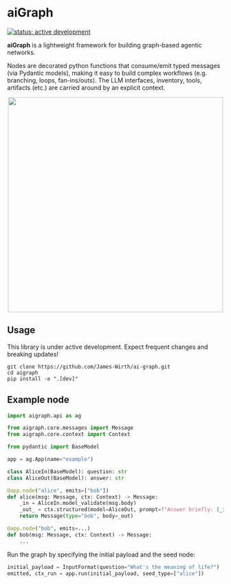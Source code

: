 # aiGraph

[![status: active development](https://img.shields.io/badge/status-active--development-orange)]()

**aiGraph** is a lightweight framework for building graph-based agentic networks.

Nodes are decorated python functions that consume/emit typed messages (via Pydantic models), making it easy to build complex workflows (e.g. branching, loops, fan-ins/outs). The LLM interfaces, inventory, tools, artifacts (etc.) are carried around by an explicit context.

<p align="center">
  <img src="https://github.com/user-attachments/assets/8dae2ebd-8742-44ec-858a-553067c6a6b8" width="500" />
</p>

## Usage

This library is under active development. 
Expect frequent changes and breaking updates!

```
git clone https://github.com/James-Wirth/ai-graph.git
cd aigraph
pip install -e ".[dev]"  
```

## Example node

```python
import aigraph.api as ag

from aigraph.core.messages import Message
from aigraph.core.context import Context

from pydantic import BaseModel

app = ag.App(name="example")

class AliceIn(BaseModel): question: str
class AliceOut(BaseModel): answer: str

@app.node("alice", emits=["bob"])
def alice(msg: Message, ctx: Context) -> Message:
    _in = AliceIn.model_validate(msg.body)
    _out_ = ctx.structured(model=AliceOut, prompt=f"Answer briefly: {_in.question}")
    return Message(type="bob", body=_out)

@app.node("bob", emits=...)
def bob(msg: Message, ctx: Context) -> Message:
    ...
```

Run the graph by specifying the initial payload and the seed node:

```python
initial_payload = InputFormat(question="What's the meaning of life?")
emitted, ctx_run = app.run(initial_payload, seed_type=["alice"])
```
